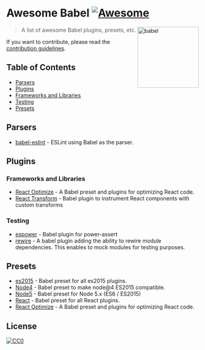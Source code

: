 # Awesome Babel [![Awesome](https://cdn.rawgit.com/sindresorhus/awesome/d7305f38d29fed78fa85652e3a63e154dd8e8829/media/badge.svg)](https://github.com/sindresorhus/awesome)

[<img src="https://babeljs.io/images/logo.svg" width="160" align="right" alt="babel">](http://babel.io)

> A list of awesome Babel plugins, presets, etc.

If you want to contribute, please read the [contribution guidelines](contributing.md).

## Table of Contents

- [Parsers](#parsers)
- [Plugins](#plugins)
 - [Frameworks and Libraries](#frameworks-and-libraries)
 - [Testing](#testing)
- [Presets](#presets)

## Parsers

 - [babel-eslint](https://github.com/babel/babel-eslint) - ESLint using Babel as the parser.

## Plugins

### Frameworks and Libraries

 - [React Optimize](https://github.com/thejameskyle/babel-react-optimize) - A Babel preset and plugins for optimizing React code.
 - [React Transform](https://github.com/gaearon/babel-plugin-react-transform) - Babel plugin to instrument React components with custom transforms

### Testing

 - [espower](https://github.com/power-assert-js/babel-plugin-espower) - Babel plugin for power-assert
 - [rewire](https://github.com/speedskater/babel-plugin-rewire) - A babel plugin adding the ability to rewire module dependencies. This enables to mock modules for testing purposes.

## Presets

 - [es2015](https://www.npmjs.com/package/babel-preset-es2015) - Babel preset for all es2015 plugins.
 - [Node4](https://github.com/jbach/babel-preset-es2015-node4) - Babel preset to make node@4 ES2015 compatible.
 - [Node5](https://github.com/leebenson/babel-preset-node5) - Babel preset for Node 5.x (ES6 / ES2015)
 - [React](https://www.npmjs.com/package/babel-preset-react) - Babel preset for all React plugins.
 - [React Optimize](https://github.com/thejameskyle/babel-react-optimize) - A Babel preset and plugins for optimizing React code.

## License

[![CC0](https://i.creativecommons.org/p/zero/1.0/88x31.png)](https://creativecommons.org/publicdomain/zero/1.0/)
